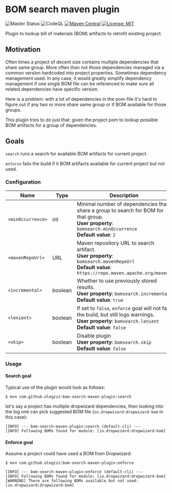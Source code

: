 # BOM search maven plugin

![Master Status](https://github.com/olegzzz/bom-search-maven-plugin/workflows/maven-ci/badge.svg)
![CodeQL](https://github.com/olegzzz/bom-search-maven-plugin/workflows/CodeQL/badge.svg)
[![Maven Central](https://img.shields.io/maven-central/v/com.github.olegzzz/bom-search-maven-plugin)](https://maven-badges.herokuapp.com/maven-central/com.github.olegzzz/bom-search-maven-plugin)
[![License: MIT](https://img.shields.io/badge/License-MIT-yellow.svg)](https://opensource.org/licenses/MIT)


Plugin to lookup bill of materials (BOM) artifacts to retrofit existing project.

## Motivation

Often times a project of decent size contains multiple dependencies that share same group. More often than not those 
dependencies managed via a common version hardcoded into project properties. Sometimes dependency management used. 
In any case, it would greatly simplify dependency management if one single BOM file can be referenced to make sure all 
related dependencies have specific version. 

Here is a problem: with a lot of dependencies in the pom-file it's hard to figure out if any two or more share same 
group or if BOM available for those groups. 

This plugin tries to do just that: given the project pom to lookup possible BOM artifacts for a group of dependencies.

## Goals

`search` runs a search for available BOM artifacts for current project.

`enforce` fails the build if it BOM artifacts available for current project but not used.

### Configuration

Name | Type | Description 
----------|------|---------
`<minOccurrence>` | int | Minimal number of dependencies that share a group to search for BOM for that group. <br/>**User property**: `bomsearch.minOccurrence`<br/>**Default value**: `2`
`<mavenRepoUrl>` | URL | Maven repository URL to search artifact. <br/>**User property**: `bomsearch.mavenRepoUrl`<br/>**Default value**: `https://repo.maven.apache.org/maven2`
`<incremental>` | boolean | Whether to use previously stored results. <br/>**User property**: `bomsearch.incremental` <br/>**Default value**: `true`
`<lenient>` | boolean | If set to `false`, `enforce` goal will not fail the build, but still logs warnings. <br/>**User property**: `bomsearch.lenient` <br/>**Default value**: `false`
`<skip>` | boolean | Disable plugin <br/>**User property**: `bomsearch.skip` <br/>**Default value**: `false`

### Usage

#### Search goal
Typical use of the plugin would look as follows:
```
$ mvn com.github.olegzzz:bom-search-maven-plugin:search
```
let's say a project has multiple dropwizard dependencies, then looking into the log one can pick suggested BOM file (`io.dropwizard:dropwizard-bom` in this case):
```
[INFO] --- bom-search-maven-plugin:search (default-cli) ---
[INFO] Following BOMs found for module: [io.dropwizard:dropwizard-bom]
```

#### Enforce goal

Assume a project could have used a BOM from Dropwizard:
```
$ mvn com.github.olegzzz:bom-search-maven-plugin:enforce

[INFO] --- bom-search-maven-plugin:enforce (default-cli) ---
[INFO] Following BOMs found for module: [io.dropwizard:dropwizard-bom]
[WARNING] There are following BOMs available but not used: [io.dropwizard:dropwizard-bom]
```
